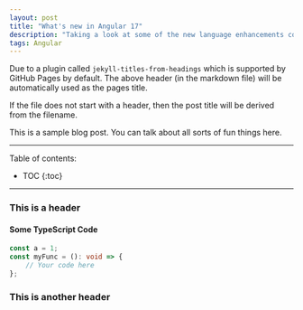 ```yaml
---
layout: post
title: "What's new in Angular 17"
description: "Taking a look at some of the new language enhancements coming in SQL Server 2022"
tags: Angular
---
```



Due to a plugin called `jekyll-titles-from-headings` which is supported by GitHub Pages by default. The above header (in the markdown file) will be automatically used as the pages title.

If the file does not start with a header, then the post title will be derived from the filename.

This is a sample blog post. You can talk about all sorts of fun things here.

----

Table of contents:

* TOC
{:toc}

----

### This is a header

#### Some TypeScript Code

```typescript
const a = 1;
const myFunc = (): void => {
    // Your code here
};
```

### This is another header